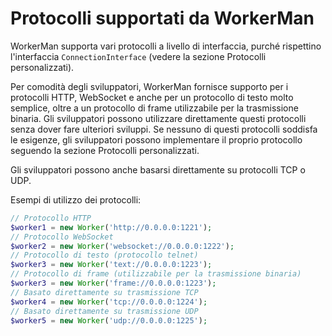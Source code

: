 # Protocolli supportati da WorkerMan

WorkerMan supporta vari protocolli a livello di interfaccia, purché rispettino l'interfaccia ```ConnectionInterface``` (vedere la sezione Protocolli personalizzati). 

Per comodità degli sviluppatori, WorkerMan fornisce supporto per i protocolli HTTP, WebSocket e anche per un protocollo di testo molto semplice, oltre a un protocollo di frame utilizzabile per la trasmissione binaria. Gli sviluppatori possono utilizzare direttamente questi protocolli senza dover fare ulteriori sviluppi. Se nessuno di questi protocolli soddisfa le esigenze, gli sviluppatori possono implementare il proprio protocollo seguendo la sezione Protocolli personalizzati.

Gli sviluppatori possono anche basarsi direttamente su protocolli TCP o UDP.

Esempi di utilizzo dei protocolli:
```php
// Protocollo HTTP
$worker1 = new Worker('http://0.0.0.0:1221');
// Protocollo WebSocket
$worker2 = new Worker('websocket://0.0.0.0:1222');
// Protocollo di testo (protocollo telnet)
$worker3 = new Worker('text://0.0.0.0:1223');
// Protocollo di frame (utilizzabile per la trasmissione binaria)
$worker3 = new Worker('frame://0.0.0.0:1223');
// Basato direttamente su trasmissione TCP
$worker4 = new Worker('tcp://0.0.0.0:1224');
// Basato direttamente su trasmissione UDP
$worker5 = new Worker('udp://0.0.0.0:1225');
```
